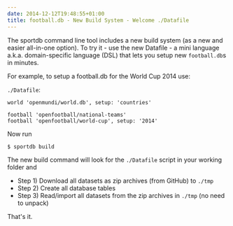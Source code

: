 ```yaml
---
date: 2014-12-12T19:48:55+01:00
title: football.db - New Build System - Welcome ./Datafile
---
```


The sportdb command line tool includes a new build system (as a new and easier all-in-one option).  To try it - use the new Datafile - a mini language a.k.a. domain-specific language (DSL) that lets you setup new `football.db`s in minutes. 

For example, to setup a football.db for the World Cup 2014 use: 

`./Datafile`: 

    world 'openmundi/world.db', setup: 'countries' 
    
    football 'openfootball/national-teams' 
    football 'openfootball/world-cup', setup: '2014' 


Now run 

    $ sportdb build 


The new build command will look for the `./Datafile` script in your working folder and 

- Step 1) Download all datasets as zip archives (from GitHub) to `./tmp`
- Step 2) Create all database tables 
- Step 3) Read/import all datasets from the zip archives in `./tmp` (no need to unpack) 

That's it.
